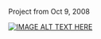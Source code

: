 Project from Oct 9, 2008


[![IMAGE ALT TEXT HERE](https://img.youtube.com/vi/6O4BsiSOtEQ/0.jpg)](https://www.youtube.com/watch?v=6O4BsiSOtEQ)

